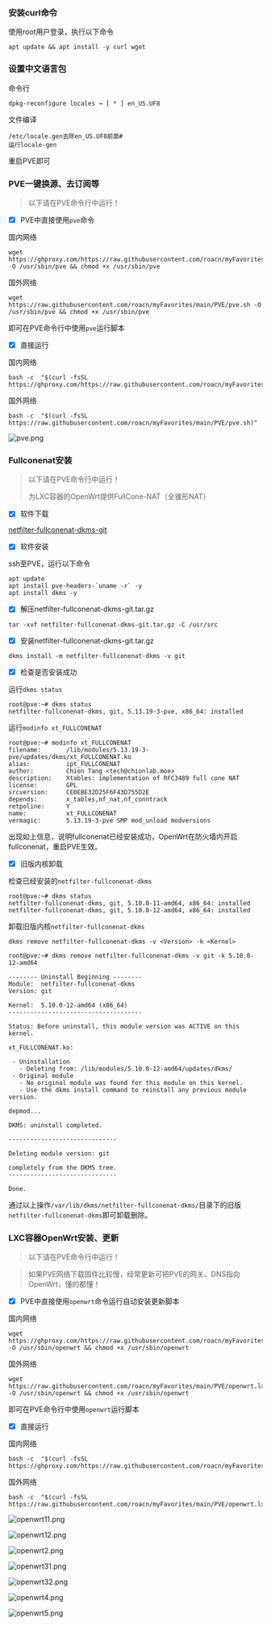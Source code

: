 

### 安装curl命令

使用root用户登录，执行以下命令

```shell
apt update && apt install -y curl wget
```



### 设置中文语言包

命令行

```shell
dpkg-reconfigure locales → [ * ] en_US.UF8
```

文件编译

```shell
/etc/locale.gen去除en_US.UF8前面#
运行locale-gen
```

重启PVE即可



### PVE一键换源、去订阅等

> 以下请在PVE命令行中运行！




- [x] PVE中直接使用`pve`命令

国内网络

```shell
wget https://ghproxy.com/https://raw.githubusercontent.com/roacn/myFavorites/main/PVE/pve.sh -O /usr/sbin/pve && chmod +x /usr/sbin/pve
```

国外网络

```shell
wget https://raw.githubusercontent.com/roacn/myFavorites/main/PVE/pve.sh -O /usr/sbin/pve && chmod +x /usr/sbin/pve
```

即可在PVE命令行中使用`pve`运行脚本



- [x] 直接运行

国内网络

```shell
bash -c  "$(curl -fsSL https://ghproxy.com/https://raw.githubusercontent.com/roacn/myFavorites/main/PVE/pve.sh)"
```

国外网络

```shell
bash -c  "$(curl -fsSL https://raw.githubusercontent.com/roacn/myFavorites/main/PVE/pve.sh)"
```

![pve.png](https://raw.githubusercontent.com/roacn/myFavorites/main/img/pve.png)



### Fullconenat安装

> 以下请在PVE命令行中运行！
>
> 为LXC容器的OpenWrt提供FullCone-NAT（全锥形NAT）



- [x] 软件下载

[netfilter-fullconenat-dkms-git](https://github.com/roacn/myFavorites/blob/main/PVE/lxc%E5%AE%B9%E5%99%A8/netfilter-fullconenat-dkms-git.tar.gz)



- [x] 软件安装

ssh至PVE，运行以下命令

```shell
apt update
apt install pve-headers-`uname -r` -y
apt install dkms -y
```



- [x] 解压netfilter-fullconenat-dkms-git.tar.gz

```shell
tar -xvf netfilter-fullconenat-dkms-git.tar.gz -C /usr/src
```



- [x] 安装netfilter-fullconenat-dkms-git.tar.gz

```shell
dkms install -m netfilter-fullconenat-dkms -v git
```



- [x] 检查是否安装成功

运行`dkms status`

```shell
root@pve:~# dkms status
netfilter-fullconenat-dkms, git, 5.13.19-3-pve, x86_64: installed
```

运行`modinfo xt_FULLCONENAT`

```shell
root@pve:~# modinfo xt_FULLCONENAT
filename:       /lib/modules/5.13.19-3-pve/updates/dkms/xt_FULLCONENAT.ko
alias:          ipt_FULLCONENAT
author:         Chion Tang <tech@chionlab.moe>
description:    Xtables: implementation of RFC3489 full cone NAT
license:        GPL
srcversion:     CE0EBE32D25F6F43D755D2E
depends:        x_tables,nf_nat,nf_conntrack
retpoline:      Y
name:           xt_FULLCONENAT
vermagic:       5.13.19-3-pve SMP mod_unload modversions 
```

出现如上信息，说明fullconenat已经安装成功，OpenWrt在防火墙内开启fullconenat，重启PVE生效。



- [x] 旧版内核卸载

检查已经安装的`netfilter-fullconenat-dkms`

```shell
root@pve:~# dkms status
netfilter-fullconenat-dkms, git, 5.10.0-11-amd64, x86_64: installed
netfilter-fullconenat-dkms, git, 5.10.0-12-amd64, x86_64: installed
```



卸载旧版内核`netfilter-fullconenat-dkms`

```shell
dkms remove netfilter-fullconenat-dkms -v <Version> -k <Kernel>
```



```
root@pve:~# dkms remove netfilter-fullconenat-dkms -v git -k 5.10.0-12-amd64

-------- Uninstall Beginning --------
Module:  netfilter-fullconenat-dkms
Version: git

Kernel:  5.10.0-12-amd64 (x86_64)
-------------------------------------

Status: Before uninstall, this module version was ACTIVE on this kernel.

xt_FULLCONENAT.ko:

 - Uninstallation
   - Deleting from: /lib/modules/5.10.0-12-amd64/updates/dkms/
 - Original module
   - No original module was found for this module on this kernel.
   - Use the dkms install command to reinstall any previous module version.

depmod...

DKMS: uninstall completed.

------------------------------

Deleting module version: git

completely from the DKMS tree.
------------------------------

Done.
```

通过以上操作`/var/lib/dkms/netfilter-fullconenat-dkms/`目录下的旧版`netfilter-fullconenat-dkms`即可卸载删除。



### LXC容器OpenWrt安装、更新

> 以下请在PVE命令行中运行！

> 如果PVE网络下载固件比较慢，经常更新可把PVE的网关、DNS指向OpenWrt，懂的都懂！


- [x] PVE中直接使用`openwrt`命令运行自动安装更新脚本

国内网络

```shell
wget https://ghproxy.com/https://raw.githubusercontent.com/roacn/myFavorites/main/PVE/openwrt.lxc.sh -O /usr/sbin/openwrt && chmod +x /usr/sbin/openwrt
```

国外网络

```shell
wget https://raw.githubusercontent.com/roacn/myFavorites/main/PVE/openwrt.lxc.sh -O /usr/sbin/openwrt && chmod +x /usr/sbin/openwrt
```

即可在PVE命令行中使用`openwrt`运行脚本




- [x] 直接运行

国内网络

```shell
bash -c  "$(curl -fsSL https://ghproxy.com/https://raw.githubusercontent.com/roacn/myFavorites/main/PVE/openwrt.lxc.sh)"
```

国外网络

```shell
bash -c  "$(curl -fsSL https://raw.githubusercontent.com/roacn/myFavorites/main/PVE/openwrt.lxc.sh)"
```

![openwrt11.png](https://raw.githubusercontent.com/roacn/myFavorites/main/img/openwrt11.png)

![openwrt12.png](https://raw.githubusercontent.com/roacn/myFavorites/main/img/openwrt12.png)

![openwrt2.png](https://raw.githubusercontent.com/roacn/myFavorites/main/img/openwrt2.png)

![openwrt31.png](https://raw.githubusercontent.com/roacn/myFavorites/main/img/openwrt31.png)

![openwrt32.png](https://raw.githubusercontent.com/roacn/myFavorites/main/img/openwrt32.png)

![openwrt4.png](https://raw.githubusercontent.com/roacn/myFavorites/main/img/openwrt4.png)

![openwrt5.png](https://raw.githubusercontent.com/roacn/myFavorites/main/img/openwrt5.png)
